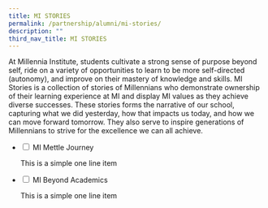 ```yaml
---
title: MI STORIES
permalink: /partnership/alumni/mi-stories/
description: ""
third_nav_title: MI STORIES
---
```

<p>At Millennia Institute, students cultivate a strong sense of purpose beyond self, ride on a variety of opportunities to learn to be more self-directed (autonomy), and improve on their mastery of knowledge and skills. MI Stories is a collection of stories of Millennians who demonstrate ownership of their learning experience at MI and display MI values as they achieve diverse successes. These stories forms the narrative of our school, capturing what we did yesterday, how that impacts us today, and how we can move forward tomorrow. They also serve to inspire generations of Millennians to strive for the excellence we can all achieve.</p>
<ul class="jekyllcodex_accordion">
<li><input id="accordion1" type="checkbox" /> <label for="accordion1">MI Mettle Journey</label>
<div>
<p>This is a simple one line item</p>
</div>
</li>
</ul>
<ul class="jekyllcodex_accordion">
<li><input id="accordion1" type="checkbox" /> <label for="accordion1">MI Beyond Academics</label>
<div>
<p>This is a simple one line item</p>
</div>
</li>
</ul>